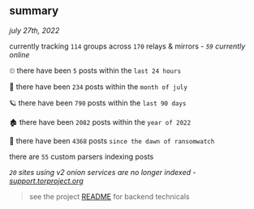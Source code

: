 
## summary
_july 27th, 2022_

currently tracking `114` groups across `170` relays & mirrors - _`59` currently online_

⏲ there have been `5` posts within the `last 24 hours`

🦈 there have been `234` posts within the `month of july`

🪐 there have been `790` posts within the `last 90 days`

🏚 there have been `2082` posts within the `year of 2022`

🦕 there have been `4368` posts `since the dawn of ransomwatch`

there are `55` custom parsers indexing posts

_`20` sites using v2 onion services are no longer indexed - [support.torproject.org](https://support.torproject.org/onionservices/v2-deprecation/)_

> see the project [README](https://github.com/joshhighet/ransomwatch#ransomwatch--) for backend technicals
